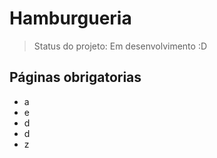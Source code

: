 # Hamburgueria

> Status do projeto: Em desenvolvimento :D


## Páginas obrigatorias
- a
- e
- d
- d
- z
